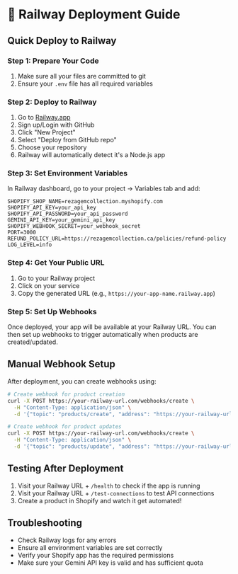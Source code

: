 # 🚀 Railway Deployment Guide

## Quick Deploy to Railway

### Step 1: Prepare Your Code
1. Make sure all your files are committed to git
2. Ensure your `.env` file has all required variables

### Step 2: Deploy to Railway
1. Go to [Railway.app](https://railway.app/)
2. Sign up/Login with GitHub
3. Click "New Project"
4. Select "Deploy from GitHub repo"
5. Choose your repository
6. Railway will automatically detect it's a Node.js app

### Step 3: Set Environment Variables
In Railway dashboard, go to your project → Variables tab and add:

```
SHOPIFY_SHOP_NAME=rezagemcollection.myshopify.com
SHOPIFY_API_KEY=your_api_key
SHOPIFY_API_PASSWORD=your_api_password
GEMINI_API_KEY=your_gemini_api_key
SHOPIFY_WEBHOOK_SECRET=your_webhook_secret
PORT=3000
REFUND_POLICY_URL=https://rezagemcollection.ca/policies/refund-policy
LOG_LEVEL=info
```

### Step 4: Get Your Public URL
1. Go to your Railway project
2. Click on your service
3. Copy the generated URL (e.g., `https://your-app-name.railway.app`)

### Step 5: Set Up Webhooks
Once deployed, your app will be available at your Railway URL. You can then set up webhooks to trigger automatically when products are created/updated.

## Manual Webhook Setup

After deployment, you can create webhooks using:

```bash
# Create webhook for product creation
curl -X POST https://your-railway-url.com/webhooks/create \
  -H "Content-Type: application/json" \
  -d '{"topic": "products/create", "address": "https://your-railway-url.com/webhooks/shopify"}'

# Create webhook for product updates
curl -X POST https://your-railway-url.com/webhooks/create \
  -H "Content-Type: application/json" \
  -d '{"topic": "products/update", "address": "https://your-railway-url.com/webhooks/shopify"}'
```

## Testing After Deployment

1. Visit your Railway URL + `/health` to check if the app is running
2. Visit your Railway URL + `/test-connections` to test API connections
3. Create a product in Shopify and watch it get automated!

## Troubleshooting

- Check Railway logs for any errors
- Ensure all environment variables are set correctly
- Verify your Shopify app has the required permissions
- Make sure your Gemini API key is valid and has sufficient quota

